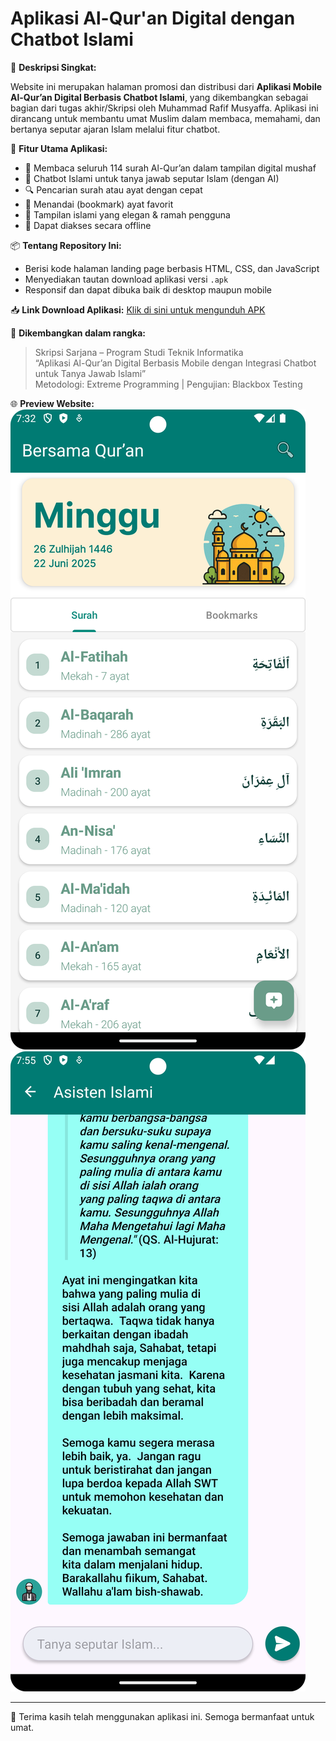 # Aplikasi Al-Qur'an Digital dengan Chatbot Islami

📱 **Deskripsi Singkat:**

Website ini merupakan halaman promosi dan distribusi dari **Aplikasi Mobile Al-Qur’an Digital Berbasis Chatbot Islami**, yang dikembangkan sebagai bagian dari tugas akhir/Skripsi oleh Muhammad Rafif Musyaffa. Aplikasi ini dirancang untuk membantu umat Muslim dalam membaca, memahami, dan bertanya seputar ajaran Islam melalui fitur chatbot.

🔧 **Fitur Utama Aplikasi:**
- 📖 Membaca seluruh 114 surah Al-Qur’an dalam tampilan digital mushaf
- 💬 Chatbot Islami untuk tanya jawab seputar Islam (dengan AI)
- 🔍 Pencarian surah atau ayat dengan cepat
- 🔖 Menandai (bookmark) ayat favorit
- 📱 Tampilan islami yang elegan & ramah pengguna
- 📶 Dapat diakses secara offline

📦 **Tentang Repository Ini:**
- Berisi kode halaman landing page berbasis HTML, CSS, dan JavaScript
- Menyediakan tautan download aplikasi versi `.apk`
- Responsif dan dapat dibuka baik di desktop maupun mobile

📥 **Link Download Aplikasi:**
[Klik di sini untuk mengunduh APK](BersamaQuran.apk)

🧪 **Dikembangkan dalam rangka:**
> Skripsi Sarjana – Program Studi Teknik Informatika  
> “Aplikasi Al-Qur’an Digital Berbasis Mobile dengan Integrasi Chatbot untuk Tanya Jawab Islami”  
> Metodologi: Extreme Programming | Pengujian: Blackbox Testing

🌐 **Preview Website:**  
![Preview 1](preview1.png)  
![Preview 2](preview2.png)

---

🙏 Terima kasih telah menggunakan aplikasi ini. Semoga bermanfaat untuk umat.

